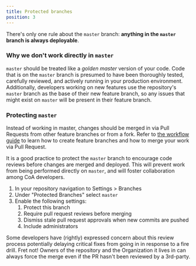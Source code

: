 ```yaml
---
title: Protected branches
position: 3
---
```


There's only one rule about the `master` branch: **anything in the `master` branch is always deployable**.

### Why we don't work directly in `master`

`master` should be treated like a _golden master_ version of your code. Code that is on the `master` branch is presumed to have been thoroughly tested, carefully reviewed, and actively running in your production environment. Additionally, developers working on new features use the repository's `master` branch as the base of their new feature branch, so any issues that might exist on `master` will be present in their feature branch.

### Protecting `master`

Instead of working in master, changes should be merged in via Pull Requests from other feature branches or from a fork. Refer to [the workflow guide](../../workflow) to learn how to create feature branches and how to merge your work via Pull Request.

It is a good practice to protect the `master` branch to encourage code reviews before changes are merged and deployed. This will prevent work from being performed directly on `master`, and will foster collaboration among CoA developers.

1. In your repository navigation to Settings > Branches
2. Under "Protected Branches" select `master`
3. Enable the following settings:
   1. Protect this branch
   2. Require pull request reviews before merging
   3. Dismiss stale pull request approvals when new commits are pushed
   4. Include administrators

Some developers have (rightly) expressed concern about this review process potentially delaying critical fixes from going in in response to a fire drill. Fret not! Owners of the repository and the Organization it lives in can always force the merge even if the PR hasn't been reviewed by a 3rd-party.
